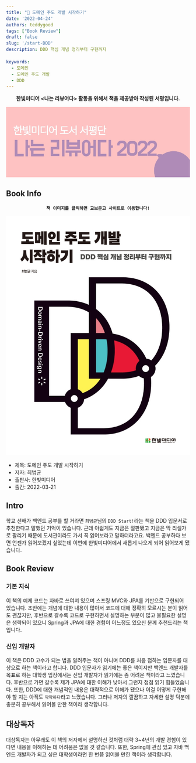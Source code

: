 ```yaml
---
title: "📖 도메인 주도 개발 시작하기"
date: '2022-04-24'
authors: teddygood
tags: ["Book Review"]
draft: false
slug: '/start-DDD'
description: DDD 핵심 개념 정리부터 구현까지

keywords:
  - 도메인
  - 도메인 주도 개발
  - DDD
---
```


**<center>한빛미디어 <나는 리뷰어다> 활동을 위해서 책을 제공받아 작성된 서평입니다.</center>**

![나는 리뷰어다 2021](../assets/I-am-reviewer-2022.jpg)

## Book Info

**<center>`책 이미지를 클릭하면 교보문고 사이트로 이동합니다!`</center>**

[![책](../assets/review/start-DDD.jpg)](https://www.kyobobook.co.kr/product/detailViewKor.laf?ejkGb=KOR&mallGb=KOR&barcode=9791162245385&orderClick=LEa&Kc=)

- 제목: 도메인 주도 개발 시작하기
- 저자: 최범균
- 출판사: 한빛미디어
- 출간: 2022-03-21

## Intro

학교 선배가 백엔드 공부를 할 거라면 `최범균`님의 `DDD Start!`라는 책을 DDD 입문서로 추천한다고 말했던 기억이 있습니다. 근데 아쉽게도 지금은 절판됐고 지금은 막 리셀가로 팔리기 때문에 도서관이라도 가서 꼭 읽어보라고 말하더라고요. 백엔드 공부하다 보면 언젠가 읽어보겠지 싶었는데 이번에 한빛미디어에서 새롭게 나오게 되어 읽어보게 됐습니다.

## Book Review

### 기본 지식

이 책의 예제 코드는 자바로 쓰여져 있으며 스프링 MVC와 JPA를 기반으로 구현되어 있습니다. 초반에는 개념에 대한 내용이 많아서 코드에 대해 정확히 모르시는 분이 읽어도 괜찮지만, 후반으로 갈수록 코드로 구현하면서 설명하는 부분이 많고 불필요한 설명은 생략되어 있으니 Spring과 JPA에 대한 경험이 어느정도 있으신 분께 추천드리는 책입니다.

### 신입 개발자

이 책은 DDD 고수가 되는 법을 알려주는 책이 아니며 DDD를 처음 접하는 입문자를 대상으로 하는 책이라고 합니다. DDD 입문자가 읽기에는 좋은 책이지만 백엔드 개발자를 목표로 하는 대학생 입장에서는 신입 개발자가 읽기에는 좀 어려운 책이라고 느꼈습니다. 후반으로 가면 갈수록 제가 JPA에 대한 이해가 낮아서 그런지 점점 읽기 힘들었습니다. 또한, DDD에 대한 개념적인 내용은 대략적으로 이해가 됐으나 이걸 어떻게 구현해야 할 지는 아직도 `막막하다`라고 느꼈습니다. 그러나 저자의 깔끔하고 자세한 설명 덕분에 충분히 공부해서 읽어볼 만한 책이라 생각합니다.

## 대상독자

대상독자는 아무래도 이 책의 저자께서 설명하신 것처럼 대략 3~4년의 개발 경험이 있다면 내용을 이해하는 데 어려움은 없을 것 같습니다. 또한, Spring에 관심 있고 자바 백엔드 개발자가 되고 싶은 대학생이라면 한 번쯤 읽어볼 만한 책이라 생각합니다. 